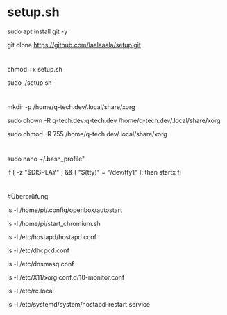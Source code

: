 # setup.sh
sudo apt install git -y

git clone https://github.com/laalaaala/setup.git
#
chmod +x setup.sh

sudo ./setup.sh
#

mkdir -p /home/q-tech.dev/.local/share/xorg

sudo chown -R q-tech.dev:q-tech.dev /home/q-tech.dev/.local/share/xorg

sudo chmod -R 755 /home/q-tech.dev/.local/share/xorg

#
sudo nano ~/.bash_profile"

if [ -z "$DISPLAY" ] && [ "$(tty)" = "/dev/tty1" ]; then
    startx
fi

#
#Überprüfung

ls -l /home/pi/.config/openbox/autostart

ls -l /home/pi/start_chromium.sh

ls -l /etc/hostapd/hostapd.conf

ls -l /etc/dhcpcd.conf

ls -l /etc/dnsmasq.conf

ls -l /etc/X11/xorg.conf.d/10-monitor.conf

ls -l /etc/rc.local

ls -l /etc/systemd/system/hostapd-restart.service

